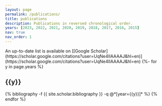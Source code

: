 ```yaml
---
layout: page
permalink: /publications/
title: publications
description: Publications in reversed chronological order. 
years: [2023, 2022, 2021, 2020, 2019, 2018, 2017, 2016, 2015]
nav: true
nav_order: 1
---
```

<!-- _pages/publications.md -->
<div class="publications">
An up-to-date list is available on [[Google Scholar](https://scholar.google.com/citations?user=UqNe4lIAAAAJ&hl=en)](https://scholar.google.com/citations?user=UqNe4lIAAAAJ&hl=en)
{%- for y in page.years %}
  <h2 class="year">{{y}}</h2>
  {% bibliography -f {{ site.scholar.bibliography }} -q @*[year={{y}}]* %}
{% endfor %}

</div>
